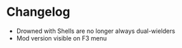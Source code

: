 # Changelog

- Drowned with Shells are no longer always dual-wielders
- Mod version visible on F3 menu